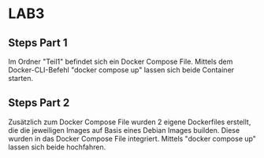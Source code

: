 # LAB3

## Steps Part 1

Im Ordner "Teil1" befindet sich ein Docker Compose File. Mittels dem Docker-CLI-Befehl "docker compose up" lassen sich beide Container starten.

## Steps Part 2

Zusätzlich zum Docker Compose File wurden 2 eigene Dockerfiles erstellt, die die jeweiligen Images auf Basis eines Debian Images builden.
Diese wurden in das Docker Compose File integriert. 
Mittels "docker compose up" lassen sich beide hochfahren.


